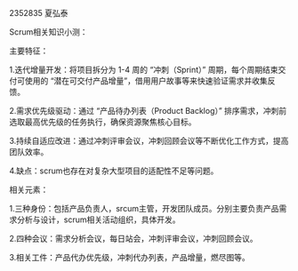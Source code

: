 2352835 夏弘泰

Scrum相关知识小测：

主要特征：

1.迭代增量开发：将项目拆分为 1-4 周的 “冲刺（Sprint）” 周期，每个周期结束交付可使用的 “潜在可交付产品增量”，借用用户故事等来快速验证需求并收集反馈。

2.需求优先级驱动：通过 “产品待办列表（Product Backlog）” 排序需求，冲刺前选取最高优先级的任务执行，确保资源聚焦核心目标。

3.持续自适应改进：通过冲刺评审会议，冲刺回顾会议等不断优化工作方式，提高团队效率。

4.缺点：scrum也存在对复杂大型项目的适配性不足等问题。

相关元素：

1.三种身份：包括产品负责人，srcum主管，开发团队成员。分别主要负责产品需求分析与设计，scrum相关活动组织，具体开发。

2.四种会议：需求分析会议，每日站会，冲刺评审会议，冲刺回顾会议。

3.相关工件：产品代办优先级，冲刺代办列表，产品增量，燃尽图等。